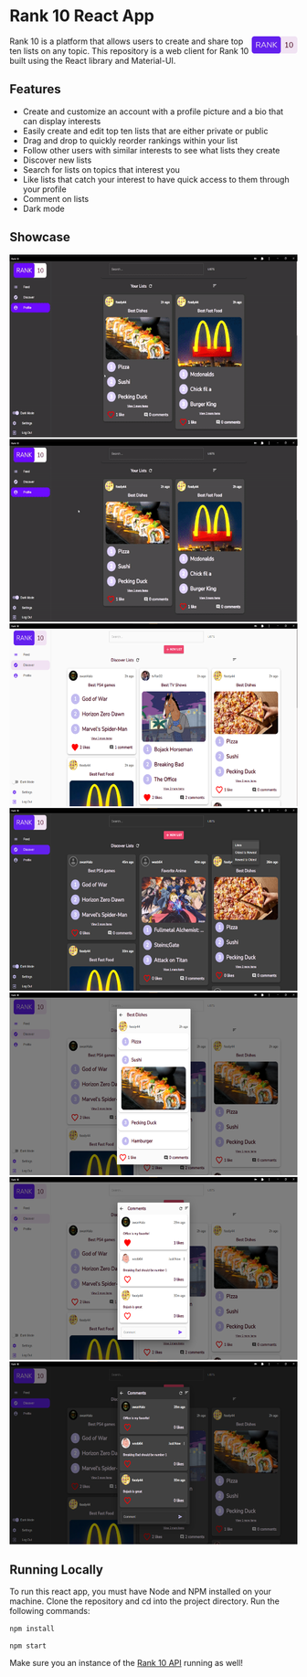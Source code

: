 # Rank 10 React App

<img src="screens/ranktenlogo.png" align="right" width="80">

Rank 10 is a platform that allows users to create and share top ten lists on any topic. This repository is a web client for Rank 10 built using the React library and Material-UI.

## Features
- Create and customize an account with a profile picture and a bio that can display interests
- Easily create and edit top ten lists that are either private or public
- Drag and drop to quickly reorder rankings within your list
- Follow other users with similar interests to see what lists they create
- Discover new lists
- Search for lists on topics that interest you
- Like lists that catch your interest to have quick access to them through your profile
- Comment on lists
- Dark mode

## Showcase
<img src="screens/edit.gif" height="320"><img src="screens/reorder.gif" height="320"><img src="screens/discover_light.png" height="320"><img src="screens/discover_dark.png" height="320"><img src="screens/list_light.png" height="320"><img src="screens/comments_light.png" height="320"><img src="screens/comments_dark.png" height="320">

## Running Locally
To run this react app, you must have Node and NPM installed on your machine.
Clone the repository and cd into the project directory. Run the following commands:
```
npm install
```

```
npm start
```
Make sure you an instance of the [Rank 10 API](https://github.com/meh430/rankten-express) running as well!
